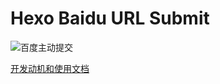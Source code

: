 # Hexo Baidu URL Submit

![百度主动提交](http://hui-wang.info/2016/10/23/Hexo%E6%8F%92%E4%BB%B6%E4%B9%8B%E7%99%BE%E5%BA%A6%E4%B8%BB%E5%8A%A8%E6%8F%90%E4%BA%A4%E9%93%BE%E6%8E%A5/baidu_urls_submit.png)

[开发动机和使用文档](https://www.hui-wang.info/2016/10/23/Hexo插件之百度主动提交链接/)